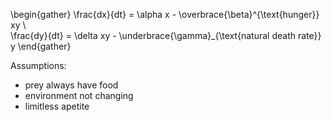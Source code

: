\begin{gather}
\frac{dx}{dt} = \alpha x - \overbrace{\beta}^{\text{hunger}} xy \\\
\frac{dy}{dt} = \delta xy - \underbrace{\gamma}_{\text{natural death rate}} y
\end{gather}

Assumptions:

- prey always have food
- environment not changing
- limitless apetite
